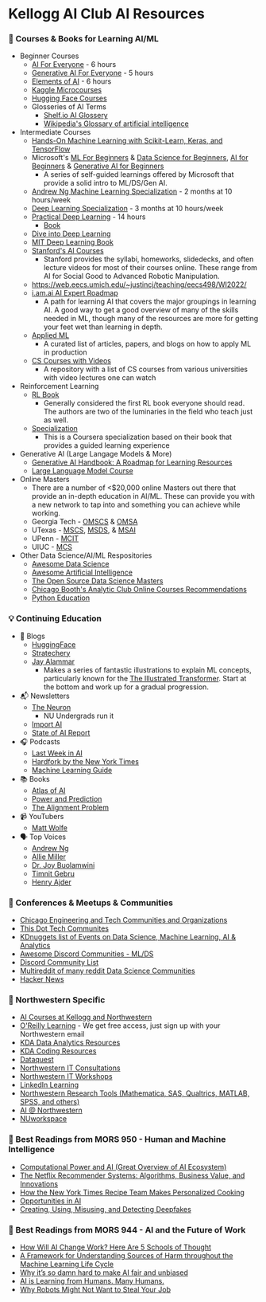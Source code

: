 # Kellogg AI Club AI Resources

### 🍎 Courses & Books for Learning AI/ML
  - Beginner Courses
    - [AI For Everyone](https://www.deeplearning.ai/courses/ai-for-everyone/) - 6 hours
    - [Generative AI For Everyone](https://www.deeplearning.ai/courses/generative-ai-for-everyone/) - 5 hours
    - [Elements of AI](https://www.elementsofai.com/) - 6 hours
    - [Kaggle Microcourses](https://www.kaggle.com/learn)
    - [Hugging Face Courses](https://huggingface.co/learn)
    - Glosseries of AI Terms
      - [Shelf.io AI Glossery](https://shelf.io/ai-glossary/)
      - [Wikipedia's Glossary of artificial intelligence](https://en.wikipedia.org/wiki/Glossary_of_artificial_intelligence)
  - Intermediate Courses
    - [Hands-On Machine Learning with Scikit-Learn, Keras, and TensorFlow](https://www.oreilly.com/library/view/hands-on-machine-learning/9781492032632/)
    - Microsoft's [ML For Beginners](https://github.com/microsoft/ML-For-Beginners) & [Data Science for Beginners](https://github.com/microsoft/Data-Science-For-Beginners), [AI for Beginners](https://github.com/microsoft/AI-For-Beginners) & [Generative AI for Beginners](https://github.com/microsoft/generative-ai-for-beginners/)
      - A series of self-guided learnings offered by Microsoft that provide a solid intro to ML/DS/Gen AI.
    - [Andrew Ng Machine Learning Specialization](https://www.deeplearning.ai/courses/machine-learning-specialization/) - 2 months at 10 hours/week
    - [Deep Learning Specialization](https://www.deeplearning.ai/courses/deep-learning-specialization/) - 3 months at 10 hours/week
    - [Practical Deep Learning](https://course.fast.ai/) - 14 hours
      - [Book](https://www.oreilly.com/library/view/deep-learning-for/9781492045519/)
    - [Dive into Deep Learning](https://d2l.ai/)
    - [MIT Deep Learning Book](https://github.com/janishar/mit-deep-learning-book-pdf)
    - [Stanford's AI Courses](https://ai.stanford.edu/courses/)
      - Stanford provides the syllabi, homeworks, slidedecks, and often lecture videos for most of their courses online. These range from AI for Social Good to Advanced Robotic Manipulation.
    - https://web.eecs.umich.edu/~justincj/teaching/eecs498/WI2022/
    - [i.am.ai AI Expert Roadmap](https://i.am.ai/roadmap)
      - A path for learning AI that covers the major groupings in learning AI. A good way to get a good overview of many of the skills needed in ML, though many of the resources are more for getting your feet wet than learning in depth.
    - [Applied ML](https://github.com/eugeneyan/applied-ml)
      - A curated list of articles, papers, and blogs on how to apply ML in production
    - [CS Courses with Videos](https://github.com/Developer-Y/cs-video-courses?tab=readme-ov-file)
      - A repository with a list of CS courses from various universities with video lectures one can watch
  - Reinforcement Learning
    - [RL Book](https://incompleteideas.net/book/the-book-2nd.html)
      - Generally considered the first RL book everyone should read. The authors are two of the luminaries in the field who teach just as well.
    - [Specialization](https://www.coursera.org/specializations/reinforcement-learning)
      - This is a Coursera specialization based on their book that provides a guided learning experience
  - Generative AI (Large Langage Models & More)
    - [Generative AI Handbook: A Roadmap for Learning Resources](https://genai-handbook.github.io/)
    - [Large Language Model Course](https://github.com/mlabonne/llm-course)
  - Online Masters
    - There are a number of <$20,000 online Masters out there that provide an in-depth education in AI/ML. These can provide you with a new network to tap into and something you can achieve while working.
    - Georgia Tech - [OMSCS](https://omscs.gatech.edu/) & [OMSA](https://pe.gatech.edu/degrees/analytics)
    - UTexas - [MSCS](https://cdso.utexas.edu/mscs), [MSDS](https://cdso.utexas.edu/msds), & [MSAI](https://cdso.utexas.edu/msai)
    - UPenn - [MCIT](https://online.seas.upenn.edu/degrees/mcit-online/)
    - UIUC - [MCS](https://www.coursera.org/degrees/master-of-computer-science-illinois)
  - Other Data Science/AI/ML Respositories
    - [Awesome Data Science](https://github.com/academic/awesome-datascience)
    - [Awesome Artificial Intelligence](https://github.com/owainlewis/awesome-artificial-intelligence)
    - [The Open Source Data Science Masters](http://datasciencemasters.org/)
    - [Chicago Booth's Analytic Club Online Courses Recommendations](https://github.com/ChicagoBoothAnalytics/site/wiki/Online-Courses)
    - [Python Education](https://github.com/charlax/python-education)

### 💡 Continuing Education
- 📝 Blogs
  - [HuggingFace](https://huggingface.co/blog)
  - [Stratechery](https://stratechery.com/)
  - [Jay Alammar](https://jalammar.github.io/)
    - Makes a series of fantastic illustrations to explain ML concepts, particularly known for the [The Illustrated Transformer](https://jalammar.github.io/illustrated-transformer/). Start at the bottom and work up for a gradual progression.
- 📬 Newsletters
  - [The Neuron](https://www.theneurondaily.com/)
    - NU Undergrads run it
  - [Import AI](https://importai.substack.com/)
  - [State of AI Report](https://stateofai.substack.com/)
- 🎧 Podcasts
  - [Last Week in AI](https://lastweekin.ai/)
  - [Hardfork by the New York Times](https://podcasts.apple.com/us/podcast/hard-fork/id1528594034)
  - [Machine Learning Guide](https://podcasts.apple.com/us/podcast/machine-learning-guide/id1204521130)
- 📚 Books
    - [Atlas of AI](https://www.amazon.com/Atlas-AI-Kate-Crawford/dp/0300209576)
    - [Power and Prediction](https://www.amazon.com/Power-Prediction-Disruptive-Artificial-Intelligence/dp/1647824192)
    - [The Alignment Problem](https://www.amazon.com/Alignment-Problem-Machine-Learning-Values/dp/0393635821)
- 📹 YouTubers
  - [Matt Wolfe](https://www.youtube.com/@mreflow)
- 🗣️ Top Voices
  - [Andrew Ng](https://www.linkedin.com/in/andrewyng/)
  - [Allie Miller](https://www.linkedin.com/in/alliekmiller/)
  - [Dr. Joy Buolamwini](https://www.linkedin.com/in/buolamwini/)
  - [Timnit Gebru](https://www.linkedin.com/in/timnit-gebru-7b3b407/)
  - [Henry Ajder](https://www.linkedin.com/in/henryajder/)

### 🤝 Conferences & Meetups & Communities
 - [Chicago Engineering and Tech Communities and Organizations](https://github.com/driscoll42/chicago-engineering-and-tech-communities)
 - [This Dot Tech Communites](https://github.com/thisdot/tech-community-slacks)
 - [KDnuggets list of Events on Data Science, Machine Learning, AI & Analytics](https://www.kdnuggets.com/meetings/index.html)
 - [Awesome Discord Communities - ML/DS](https://github.com/mhxion/awesome-discord-communities?tab=readme-ov-file#machine-learning)
 - [Discord Community List](https://www.makeuseof.com/top-discord-servers-data-scientists/)
 - [Multireddit of many reddit Data Science Communities](https://old.reddit.com/r/AIAssisted+ArtificialInteligence+AskStatistics+Bard+BigDataJobs+BusinessIntelligence+ChatGPT+ChatGPTCoding+ChatGPTPro+ChatGPTPromptGenius+ChatGPT_Gemini+DataScienceJobs+Database+DatabaseHelp+DeepLearningPapers+GPT3+GoogleColab+GoogleDataStudio+GoogleOptimize+LanguageTechnology+LocalLlaMA+MLQuestions+MLjobs+MachineLearning+MediaSynthesis+OpenAI+SEO+SQL+StableDiffusion+agi+aiArt+aipromptprogramming+analytics+analyzit+artificial+bigdata+bioinformatics+chatgpt_promptDesign+computervision+dalle2+dataengineering+dataisbeautiful+datalake+datascience+datasets+deeplearning+excel+genetic_algorithms+kaggle+learnaitogether+learndatascience+learnmachinelearning+machinelearningnews+marketing+midjourney+mlclass+mlops+mlpapers+mlscaling+neuralnetworks+opencv+opendata+opendirectories+pystats+pytorch+recommendersystems+reinforcementlearning+rstats+scikit_learn+sdforall+semanticweb+singularity+statistics+tableau+tensorflow/)
 - [Hacker News](https://news.ycombinator.com/news)

### 💜 Northwestern Specific
 - [AI Courses at Kellogg and Northwestern](https://nuwildcat.sharepoint.com/:x:/r/sites/KSM-K_AI_L/_layouts/15/Doc.aspx?sourcedoc=%7B3F48A845-3373-4DEF-9DFB-4781C2CBD607%7D&file=Analytics+and+AI+classes+-+2023+school+year.xlsx&action=default&mobileredirect=true)
 - [O'Reilly Learning](https://learning.oreilly.com/) - We get free access, just sign up with your Northwestern email
 - [KDA Data Analytics Resources](https://kelloggkda.github.io/KelloggKDA/resources.html)
 - [KDA Coding Resources](https://docs.google.com/document/d/1aiXqypz4PEqWs9pvfAYodj6lO29_6sQwJZtEdX-whaI/edit)
 - [Dataquest](https://www.it.northwestern.edu/departments/it-services-support/research/data-science/dataquest-online-courses.html)
 - [Northwestern IT Consultations](https://www.it.northwestern.edu/departments/it-services-support/research/data-science/project-support.html)
 - [Northwestern IT Workshops](https://www.it.northwestern.edu/departments/it-services-support/research/research-events.html)
 - [LinkedIn Learning](https://hr.northwestern.edu/talent-development/development/online-learning/lynda.com.html)
 - [Northwestern Research Tools (Mathematica, SAS, Qualtrics, MATLAB, SPSS, and others)](https://services.northwestern.edu/TDClient/30/Portal/Requests/ServiceCatalog?CategoryID=83)
 - [AI @ Northwestern](https://ai.northwestern.edu/index.html)
 - [NUworkspace](https://services.northwestern.edu/TDClient/30/Portal/Requests/ServiceDet?ID=97)

### 🎒 Best Readings from MORS 950 - Human and Machine Intelligence
 - [Computational Power and AI (Great Overview of AI Ecosystem)](https://ainowinstitute.org/publication/policy/compute-and-ai)
 - [The Netflix Recommender Systems: Algorithms, Business Value, and Innovations](https://netflixtechblog.com/learning-a-personalized-homepage-aa8ec670359a#1c3e)
 - [How the New York Times Recipe Team Makes Personalized Cooking](https://medium.com/@timesopen/how-the-new-york-times-cooking-team-makes-personalized-recipe-recommendations-669c26aa4825)
 - [Opportunities in AI](https://www.youtube.com/watch?si=hTTbCdYREl6CE-Oq&v=5p248yoa3oE&feature=youtu.be)
 - [Creating, Using, Misusing, and Detecting Deepfakes](https://www.tsjournal.org/index.php/jots/article/view/56/36)

### 🎒 Best Readings from MORS 944 - AI and the Future of Work
 - [How Will AI Change Work? Here Are 5 Schools of Thought](https://hbr.org/2018/01/how-will-ai-change-work-here-are-5-schools-of-thought)
 - [A Framework for Understanding Sources of Harm throughout the Machine Learning Life Cycle](https://dl.acm.org/doi/fullHtml/10.1145/3465416.3483305)
 - [Why it’s so damn hard to make AI fair and unbiased](https://www.vox.com/future-perfect/22916602/ai-bias-fairness-tradeoffs-artificial-intelligence)
 - [AI is Learning from Humans. Many Humans.](https://www.nytimes.com/2019/08/16/technology/ai-humans.html)
 - [Why Robots Might Not Want to Steal Your Job](https://journals.sagepub.com/doi/10.1177/0170840618765568)
  
